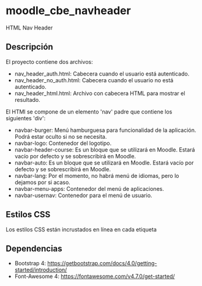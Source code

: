 # moodle_cbe_navheader

HTML Nav Header

## Descripción

El proyecto contiene dos archivos:

* nav_header_auth.html: Cabecera cuando el usuario está autenticado.
* nav_header_no_auth.html: Cabecera cuando el usuario no está autenticado.
* nav_header_html.html: Archivo con cabecera HTML para mostrar el resultado.

El HTMl se compone de un elemento 'nav' padre que contiene los siguientes 'div':

*  navbar-burger: Menú hamburguesa para funcionalidad de la aplicación. Podrá estar oculto si no se necesita.
*  navbar-logo: Contenedor del logotipo.
*  navbar-header-course: Es un bloque que se utilizará en Moodle. Estará vacío por defecto y se sobrescribirá en Moodle.
*  navbar-auto: Es un bloque que se utilizará en Moodle. Estará vacío por defecto y se sobrescribirá en Moodle.
*  navbar-lang: Por el momento, no habrá menú de idiomas, pero lo dejamos por si acaso.
*  navbar-menu-apps: Contenedor del menú de aplicaciones.
*  navbar-usernav: Contenedor para el menú de usuario.

## Estilos CSS

Los estilos CSS están incrustados en línea en cada etiqueta

## Dependencias

* Bootstrap 4: https://getbootstrap.com/docs/4.0/getting-started/introduction/
* Font-Awesome 4: https://fontawesome.com/v4.7.0/get-started/
